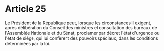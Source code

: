 # Article 25

Le Président de la République peut, lorsque les circonstances Il exigent, après
délibération du Conseil des ministres et consultation des bureaux de l'Assemblée
Nationale et du Sénat, proclamer par décret l'état d'urgence ou l'état de siège, qui lui confèrent des pouvoirs spéciaux, dans les conditions déterminées par la loi.
